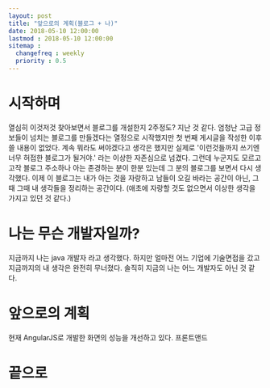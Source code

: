 ```yaml
---
layout: post
title: "앞으로의 계획(블로그 + 나)"
date: 2018-05-10 12:00:00 
lastmod : 2018-05-10 12:00:00 
sitemap :
  changefreq : weekly
  priority : 0.5
---
```

# 시작하며
열심히 이것저것 찾아보면서 블로그를 개설한지 2주정도? 지난 것 같다. 엄청난 고급 정보들이 넘치는 블로그를 만들겠다는 열정으로 시작했지만 첫 번째 게시글을 작성한 이후 쓸 내용이 없었다. 계속 뭐라도 써야겠다고 생각은 했지만 실제로 '이런것들까지 쓰기엔 너무 허접한 블로그가 될거야.' 라는 이상한 자존심으로 넘겼다. 그런데 누군지도 모르고 고작 블로그 주소하나 아는 존경하는 분이 한분 있는데 그 분의 블로그를 보면서 다시 생각했다.
이제 이 블로그는 내가 아는 것을 자랑하고 남들이 오길 바라는 공간이 아닌, 그때 그때 내 생각들을 정리하는 공간이다. (애초에 자랑할 것도 없으면서 이상한 생각을 가지고 있던 것 같다.)

# 나는 무슨 개발자일까?
지금까지 나는 java 개발자 라고 생각했다. 하지만 얼마전 어느 기업에 기술면접을 갔고 지금까지의 내 생각은 완전히 무너졌다. 솔직히 지금의 나는 어느 개발자도 아닌 것 같다.

# 앞으로의 계획
현재 AngularJS로 개발한 화면의 성능을 개선하고 있다. 프론트앤드

# 끝으로
